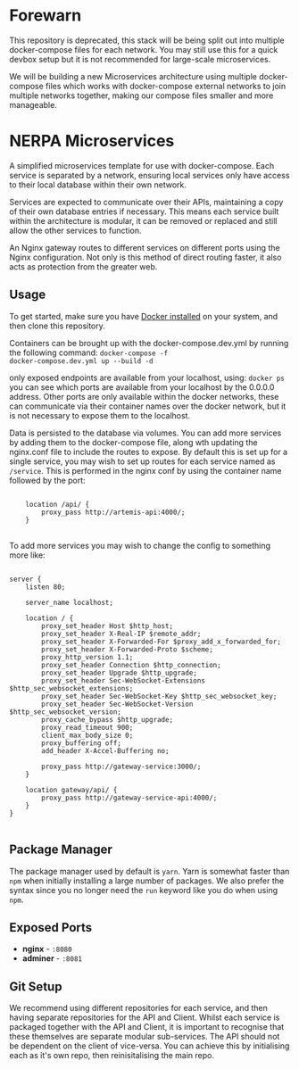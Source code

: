 # Forewarn

This repository is deprecated, this stack will be being split out into multiple docker-compose files for each network.
You may still use this for a quick devbox setup but it is not recommended for large-scale microservices. 

We will be building a new Microservices architecture using multiple docker-compose files which works with docker-compose
external networks to join multiple networks together, making our compose files smaller and more manageable. 

# NERPA Microservices

A simplified microservices template for use with docker-compose. 
Each service is separated by a network, ensuring local services 
only have access to their local database within their own network. 

Services are expected to communicate over their APIs, maintaining 
a copy of their own database entries if necessary. This means 
each service built within the architecture is modular, it can be 
removed or replaced and still allow the other services to function. 

An Nginx gateway routes to different services on different ports
using the Nginx configuration. Not only is this method of direct 
routing faster, it also acts as protection from the greater web. 

## Usage

To get started, make sure you have [Docker installed](https://docs.docker.com/docker-for-mac/install/) on your system, and then clone this repository.

Containers can be brought up with the docker-compose.dev.yml by running the following command: <code>docker-compose -f docker-compose.dev.yml up --build -d</code>

only exposed endpoints are available from your localhost, using: <code>docker ps</code> you can see which ports are available from your localhost 
by the 0.0.0.0 address. Other ports are only available within the docker networks, these can communicate via their container names over the docker
network, but it is not necessary to expose them to the localhost. 

Data is persisted to the database via volumes. You can add more services by adding them to the docker-compose file, along wth updating 
the nginx.conf file to include the routes to expose. By default this is set up for a single service, you may wish to set up routes 
for each service named as ````/service````. This is performed
in the nginx conf by using the container name followed by the port:

<pre>
<code>
    location /api/ {
        proxy_pass http://artemis-api:4000/;
    }
</code>
</pre>

To add more services you may wish to change the config to something more like:

<pre>
<code>
server {
    listen 80;

    server_name localhost;

    location / {
        proxy_set_header Host $http_host;
        proxy_set_header X-Real-IP $remote_addr;
        proxy_set_header X-Forwarded-For $proxy_add_x_forwarded_for;
        proxy_set_header X-Forwarded-Proto $scheme;
        proxy_http_version 1.1;
        proxy_set_header Connection $http_connection;
        proxy_set_header Upgrade $http_upgrade;
        proxy_set_header Sec-WebSocket-Extensions $http_sec_websocket_extensions;
        proxy_set_header Sec-WebSocket-Key $http_sec_websocket_key;
        proxy_set_header Sec-WebSocket-Version $http_sec_websocket_version;
        proxy_cache_bypass $http_upgrade;
        proxy_read_timeout 900;
        client_max_body_size 0;
        proxy_buffering off;
        add_header X-Accel-Buffering no;
        
        proxy_pass http://gateway-service:3000/;
    }
    
    location gateway/api/ {
        proxy_pass http://gateway-service-api:4000/;
    }
}
</code>
</pre>

## Package Manager

The package manager used by default is ````yarn````. Yarn is somewhat faster than ```npm``` when initially installing a large number of packages. We also prefer the syntax since you no longer need the ````run```` keyword like you do when using ````npm````.

## Exposed Ports 

- **nginx** - `:8080`
- **adminer** - `:8081`

## Git Setup

We recommend using different repositories for each service, and 
then having separate repositories for the API and Client. Whilst each
service is packaged together with the API and Client, it is important
to recognise that these themselves are separate modular sub-services. The API
should not be dependent on the client of vice-versa. You can achieve this by initialising each as it's own repo, then reinisitalising the main repo. 
